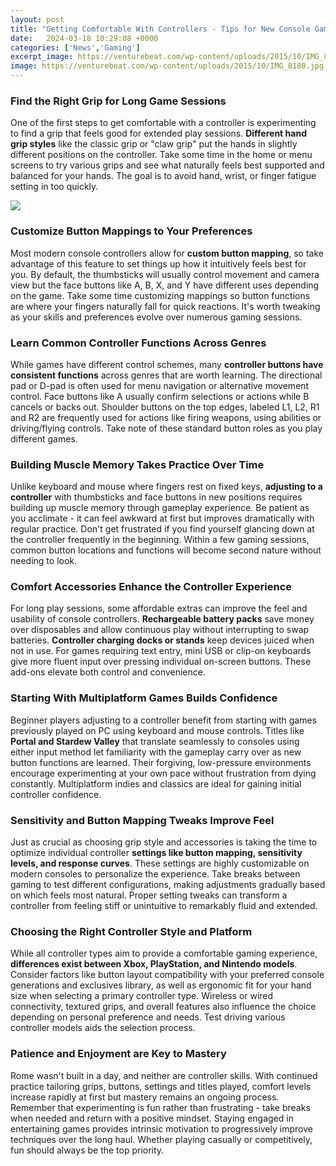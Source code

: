 ```yaml
---
layout: post
title: "Getting Comfortable With Controllers - Tips for New Console Gamers"
date:   2024-03-18 10:29:08 +0000
categories: ['News','Gaming']
excerpt_image: https://venturebeat.com/wp-content/uploads/2015/10/IMG_8180.jpg
image: https://venturebeat.com/wp-content/uploads/2015/10/IMG_8180.jpg
---
```


### Find the Right Grip for Long Game Sessions
One of the first steps to get comfortable with a controller is experimenting to find a grip that feels good for extended play sessions. **Different hand grip styles** like the classic grip or "claw grip" put the hands in slightly different positions on the controller. Take some time in the home or menu screens to try various grips and see what naturally feels best supported and balanced for your hands. The goal is to avoid hand, wrist, or finger fatigue setting in too quickly.

![](https://primagames.com/wp-content/uploads/2022/09/Connect_Xbox_One_Controllers_Console-1536x1024.jpg)
### Customize Button Mappings to Your Preferences   
Most modern console controllers allow for **custom button mapping**, so take advantage of this feature to set things up how it intuitively feels best for you. By default, the thumbsticks will usually control movement and camera view but the face buttons like A, B, X, and Y have different uses depending on the game. Take some time customizing mappings so button functions are where your fingers naturally fall for quick reactions. It's worth tweaking as your skills and preferences evolve over numerous gaming sessions.
### Learn Common Controller Functions Across Genres
While games have different control schemes, many **controller buttons have consistent functions** across genres that are worth learning. The directional pad or D-pad is often used for menu navigation or alternative movement control. Face buttons like A usually confirm selections or actions while B cancels or backs out. Shoulder buttons on the top edges, labeled L1, L2, R1 and R2 are frequently used for actions like firing weapons, using abilities or driving/flying controls. Take note of these standard button roles as you play different games.
### Building Muscle Memory Takes Practice Over Time 
Unlike keyboard and mouse where fingers rest on fixed keys, **adjusting to a controller** with thumbsticks and face buttons in new positions requires building up muscle memory through gameplay experience. Be patient as you acclimate - it can feel awkward at first but improves dramatically with regular practice. Don't get frustrated if you find yourself glancing down at the controller frequently in the beginning. Within a few gaming sessions, common button locations and functions will become second nature without needing to look.
### Comfort Accessories Enhance the Controller Experience
For long play sessions, some affordable extras can improve the feel and usability of console controllers. **Rechargeable battery packs** save money over disposables and allow continuous play without interrupting to swap batteries. **Controller charging docks or stands** keep devices juiced when not in use. For games requiring text entry, mini USB or clip-on keyboards give more fluent input over pressing individual on-screen buttons. These add-ons elevate both control and convenience.
### Starting With Multiplatform Games Builds Confidence
Beginner players adjusting to a controller benefit from starting with games previously played on PC using keyboard and mouse controls. Titles like **Portal and Stardew Valley** that translate seamlessly to consoles using either input method let familiarity with the gameplay carry over as new button functions are learned. Their forgiving, low-pressure environments encourage experimenting at your own pace without frustration from dying constantly. Multiplatform indies and classics are ideal for gaining initial controller confidence.
### Sensitivity and Button Mapping Tweaks Improve Feel
Just as crucial as choosing grip style and accessories is taking the time to optimize individual controller **settings like button mapping, sensitivity levels, and response curves**. These settings are highly customizable on modern consoles to personalize the experience. Take breaks between gaming to test different configurations, making adjustments gradually based on which feels most natural. Proper setting tweaks can transform a controller from feeling stiff or unintuitive to remarkably fluid and extended. 
### Choosing the Right Controller Style and Platform
While all controller types aim to provide a comfortable gaming experience, **differences exist between Xbox, PlayStation, and Nintendo models**. Consider factors like button layout compatibility with your preferred console generations and exclusives library, as well as ergonomic fit for your hand size when selecting a primary controller type. Wireless or wired connectivity, textured grips, and overall features also influence the choice depending on personal preference and needs. Test driving various controller models aids the selection process.
### Patience and Enjoyment are Key to Mastery
Rome wasn't built in a day, and neither are controller skills. With continued practice tailoring grips, buttons, settings and titles played, comfort levels increase rapidly at first but mastery remains an ongoing process. Remember that experimenting is fun rather than frustrating - take breaks when needed and return with a positive mindset. Staying engaged in entertaining games provides intrinsic motivation to progressively improve techniques over the long haul. Whether playing casually or competitively, fun should always be the top priority.
